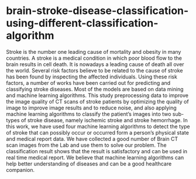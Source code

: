 # brain-stroke-disease-classification-using-different-classification-algorithm

Stroke is the number one leading cause of mortality and obesity in many countries. A stroke is a medical condition in which poor blood flow to the brain results
in cell death. It is nowadays a leading cause of death all over the world. Several risk factors believe to be related to the cause of stroke has been found by inspecting the affected individuals. Using these risk factors, a number of works have been carried out for predicting and classifying stroke diseases. Most of the models are based on data mining and machine learning algorithms. This study preprocessing data to improve the image quality of CT scans of stroke patients by optimizing the quality of image to improve image results and to reduce noise, and also applying machine learning algorithms to classify the patient’s images into two sub-types of stroke disease, namely ischemic stroke and stroke hemorrhage. In this work, we have used four machine learning algorithms to detect the type of stroke that can possibly occur or occurred form a person’s physical state and medical report data. We have collected a good number of Brain CT scan
images from the Lab and use them to solve our problem. The classification result shows that the result is satisfactory and can be used in real time medical report. We believe that machine learning algorithms can help better understanding of diseases and can be a good healthcare companion.
